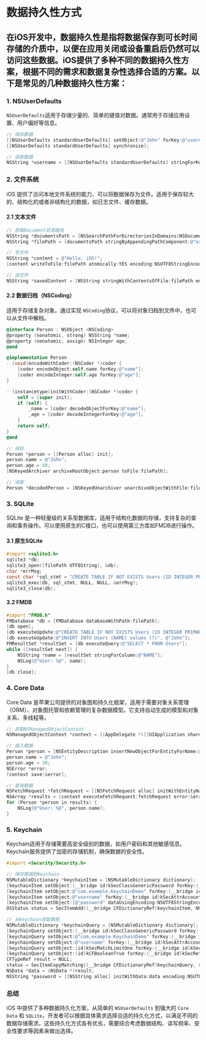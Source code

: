 # 数据持久性方式

## 在iOS开发中，数据持久性是指将数据保存到可长时间存储的介质中，以便在应用关闭或设备重启后仍然可以访问这些数据。iOS提供了多种不同的数据持久性方案，根据不同的需求和数据复杂性选择合适的方案。以下是常见的几种数据持久性方案：

### 1. **NSUserDefaults**

`NSUserDefaults`适用于存储少量的、简单的键值对数据。通常用于存储应用设置、用户偏好等信息。

```objective-c
// 保存数据
[[NSUserDefaults standardUserDefaults] setObject:@"John" forKey:@"username"];
[[NSUserDefaults standardUserDefaults] synchronize];

// 读取数据
NSString *username = [[NSUserDefaults standardUserDefaults] stringForKey:@"username"];
```

### 2. **文件系统**

iOS 提供了访问本地文件系统的能力，可以将数据保存为文件。适用于保存较大的、结构化的或者非结构化的数据，如日志文件、缓存数据。

#### 2.1 文本文件

```objective-c
// 获取Document目录路径
NSString *documentsPath = [NSSearchPathForDirectoriesInDomains(NSDocumentDirectory, NSUserDomainMask, YES) firstObject];
NSString *filePath = [documentsPath stringByAppendingPathComponent:@"example.txt"];

// 写文件
NSString *content = @"Hello, iOS!";
[content writeToFile:filePath atomically:YES encoding:NSUTF8StringEncoding error:nil];

// 读文件
NSString *savedContent = [NSString stringWithContentsOfFile:filePath encoding:NSUTF8StringEncoding error:nil];
```

#### 2.2 数据归档（NSCoding）

适用于存储复杂对象。通过实现 `NSCoding`协议，可以将对象归档到文件中，也可以从文件中解档。

```objective-c
@interface Person : NSObject <NSCoding>
@property (nonatomic, strong) NSString *name;
@property (nonatomic, assign) NSInteger age;
@end

@implementation Person
- (void)encodeWithCoder:(NSCoder *)coder {
    [coder encodeObject:self.name forKey:@"name"];
    [coder encodeInteger:self.age forKey:@"age"];
}

- (instancetype)initWithCoder:(NSCoder *)coder {
    self = [super init];
    if (self) {
        _name = [coder decodeObjectForKey:@"name"];
        _age = [coder decodeIntegerForKey:@"age"];
    }
    return self;
}
@end

// 保存
Person *person = [[Person alloc] init];
person.name = @"John";
person.age = 30;
[NSKeyedArchiver archiveRootObject:person toFile:filePath];

// 读取
Person *decodedPerson = [NSKeyedUnarchiver unarchiveObjectWithFile:filePath];
```

### 3. **SQLite**

SQLite 是一种轻量级的关系型数据库，适用于结构化数据的存储，支持复杂的查询和事务操作。可以使用原生的C接口，也可以使用第三方库如FMDB进行操作。

#### 3.1 原生SQLite

```objective-c
#import <sqlite3.h>
sqlite3 *db;
sqlite3_open([filePath UTF8String], &db);
char *errMsg;
const char *sql_stmt = "CREATE TABLE IF NOT EXISTS Users (ID INTEGER PRIMARY KEY AUTOINCREMENT, NAME TEXT)";
sqlite3_exec(db, sql_stmt, NULL, NULL, &errMsg);
sqlite3_close(db);
```

#### 3.2 FMDB

```objective-c
#import "FMDB.h"
FMDatabase *db = [FMDatabase databaseWithPath:filePath];
[db open];
[db executeUpdate:@"CREATE TABLE IF NOT EXISTS Users (ID INTEGER PRIMARY KEY AUTOINCREMENT, NAME TEXT)"];
[db executeUpdate:@"INSERT INTO Users (NAME) values (?)", @"John"];
FMResultSet *resultSet = [db executeQuery:@"SELECT * FROM Users"];
while ([resultSet next]) {
    NSString *name = [resultSet stringForColumn:@"NAME"];
    NSLog(@"User: %@", name);
}
[db close];
```

### 4. **Core Data**

Core Data 是苹果公司提供的对象图和持久化框架，适用于需要对象关系管理（ORM）、对象图托管和依赖管理的复杂数据模型。它支持自动生成的模型和对象关系、多线程等。

```objective-c
// 获取NSManagedObjectContext
NSManagedObjectContext *context = [(AppDelegate *)[[UIApplication sharedApplication] delegate] persistentContainer].viewContext;

// 插入数据
Person *person = [NSEntityDescription insertNewObjectForEntityForName:@"Person" inManagedObjectContext:context];
person.name = @"John";
person.age = 30;
NSError *error;
[context save:&error];

// 查询数据
NSFetchRequest *fetchRequest = [[NSFetchRequest alloc] initWithEntityName:@"Person"];
NSArray *results = [context executeFetchRequest:fetchRequest error:&error];
for (Person *person in results) {
    NSLog(@"User: %@", person.name);
}
```

### 5. **Keychain**

Keychain适用于存储需要高安全级别的数据，如用户密码和其他敏感信息。Keychain服务提供了加密的存储机制，确保数据的安全性。

```objective-c
#import <Security/Security.h>

// 保存数据到Keychain
NSMutableDictionary *keychainItem = [NSMutableDictionary dictionary];
[keychainItem setObject:(__bridge id)kSecClassGenericPassword forKey:(__bridge id)kSecClass];
[keychainItem setObject:@"com.example.KeychainDemo" forKey:(__bridge id)kSecAttrService];
[keychainItem setObject:@"username" forKey:(__bridge id)kSecAttrAccount];
[keychainItem setObject:[@"password" dataUsingEncoding:NSUTF8StringEncoding] forKey:(__bridge id)kSecValueData];
OSStatus status = SecItemAdd((__bridge CFDictionaryRef)keychainItem, NULL);

// 从Keychain读取数据
NSMutableDictionary *keychainQuery = [NSMutableDictionary dictionary];
[keychainQuery setObject:(__bridge id)kSecClassGenericPassword forKey:(__bridge id)kSecClass];
[keychainQuery setObject:@"com.example.KeychainDemo" forKey:(__bridge id)kSecAttrService];
[keychainQuery setObject:@"username" forKey:(__bridge id)kSecAttrAccount];
[keychainQuery setObject:(id)kSecMatchLimitOne forKey:(__bridge id)kSecMatchLimit];
[keychainQuery setObject:(id)kCFBooleanTrue forKey:(__bridge id)kSecReturnData];
CFTypeRef result = NULL;
status = SecItemCopyMatching((__bridge CFDictionaryRef)keychainQuery, &result);
NSData *data = (NSData *)result;
NSString *password = [[NSString alloc] initWithData:data encoding:NSUTF8StringEncoding];
```

### 总结

iOS 中提供了多种数据持久化方案，从简单的 `NSUserDefaults` 到强大的 `Core Data` 和 `SQLite`，开发者可以根据具体需求选择合适的持久化方式，以满足不同的数据存储需求。这些持久化方式各有优劣，需要综合考虑数据结构、读写频率、安全性要求等因素来做出选择。